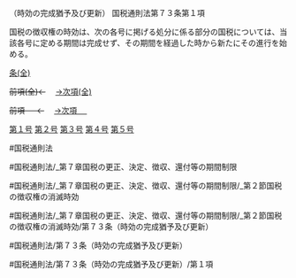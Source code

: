 （時効の完成猶予及び更新）
国税通則法第７３条第１項

国税の徴収権の時効は、次の各号に掲げる処分に係る部分の国税については、当該各号に定める期間は完成せず、その期間を経過した時から新たにその進行を始める。

[条(全)](国税通則法＿＿＿＿＿第７３条_.md)

~~前項(全)←~~　  [→次項(全)](国税通則法＿＿＿＿＿第７３条第２項_.md)

~~前項 　 ←~~　  [→次項 　 ](国税通則法＿＿＿＿＿第７３条第２項.md)

[第１号](国税通則法＿＿＿＿＿第７３条第１項第１号.md)  [第２号](国税通則法＿＿＿＿＿第７３条第１項第２号.md)  [第３号](国税通則法＿＿＿＿＿第７３条第１項第３号.md)  [第４号](国税通則法＿＿＿＿＿第７３条第１項第４号.md)  [第５号](国税通則法＿＿＿＿＿第７３条第１項第５号.md)  

#国税通則法

#国税通則法/_第７章国税の更正、決定、徴収、還付等の期間制限

#国税通則法/_第７章国税の更正、決定、徴収、還付等の期間制限/_第２節国税の徴収権の消滅時効

#国税通則法/_第７章国税の更正、決定、徴収、還付等の期間制限/_第２節国税の徴収権の消滅時効/第７３条（時効の完成猶予及び更新）

#国税通則法/第７３条（時効の完成猶予及び更新）

#国税通則法/第７３条（時効の完成猶予及び更新）/第１項

